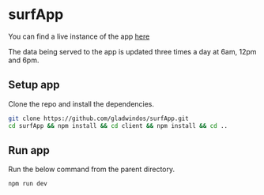 # surfApp

You can find a live instance of the app [here](https://nameless-peak-20059.herokuapp.com/)

The data being served to the app is updated three times a day at 6am, 12pm and 6pm.

## Setup app

Clone the repo and install the dependencies.

```bash
git clone https://github.com/gladwindos/surfApp.git
cd surfApp && npm install && cd client && npm install && cd ..
```

## Run app

Run the below command from the parent directory.

```bash
npm run dev
```
